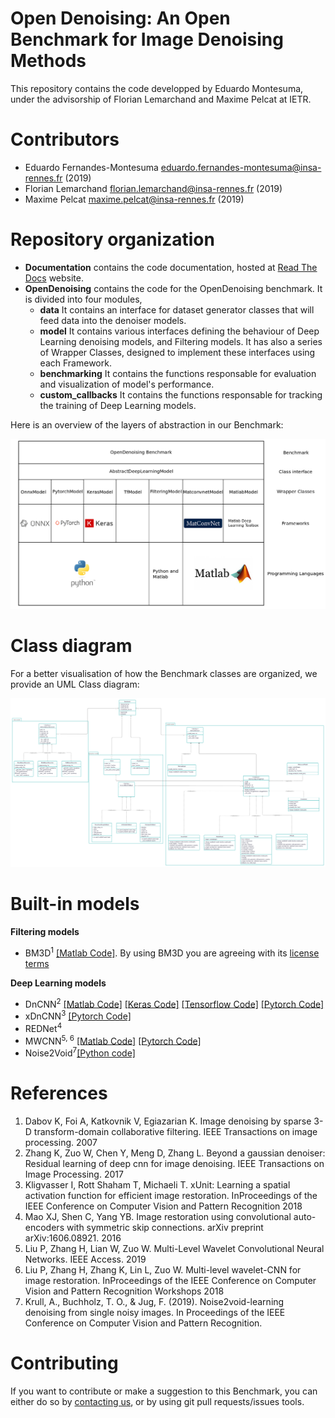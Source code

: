 # Open Denoising: An Open Benchmark for Image Denoising Methods

This repository contains the code developped by Eduardo Montesuma, under the advisorship of Florian Lemarchand and Maxime Pelcat at IETR.

# Contributors <a name="Contributors"></a>
- Eduardo Fernandes-Montesuma eduardo.fernandes-montesuma@insa-rennes.fr (2019)
- Florian Lemarchand florian.lemarchand@insa-rennes.fr (2019)
- Maxime Pelcat maxime.pelcat@insa-rennes.fr (2019)

# Repository organization

* __Documentation__ contains the code documentation, hosted at [Read The Docs](https://opendenoising-docs.readthedocs.io/en/latest/) website.
* __OpenDenoising__ contains the code for the OpenDenoising benchmark. It is divided into four modules,
    * __data__ It contains an interface for dataset generator classes that will feed data into the denoiser models.
    * __model__ It contains various interfaces defining the behaviour of Deep Learning denoising models, and Filtering models.
                It has also a series of Wrapper Classes, designed to implement these interfaces using each Framework.
    * __benchmarking__ It contains the functions responsable for evaluation and visualization of model's performance.
    * __custom_callbacks__ It contains the functions responsable for tracking the training of Deep Learning models.

Here is an overview of the layers of abstraction in our Benchmark:

![](./Figures/FrameworkSchematic.png)

# Class diagram

For a better visualisation of how the Benchmark classes are organized, we provide an UML Class diagram:

![](./Figures/ClassDiagram.png)

# Built-in models

__Filtering models__
* BM3D<sup>1</sup> [[Matlab Code]](ttp://www.cs.tut.fi/~foi/GCF-BM3D/). By using BM3D you are agreeing with its [license terms](http://www.cs.tut.fi/~foi/GCF-BM3D/legal_notice.html)

__Deep Learning models__
* DnCNN<sup>2</sup> [[Matlab Code]](https://github.com/cszn/DnCNN/) [[Keras Code]](https://github.com/cszn/DnCNN/tree/master/TrainingCodes/dncnn_keras) [[Tensorflow Code]](https://github.com/wbhu/DnCNN-tensorflow) [[Pytorch Code]](https://github.com/SaoYan/DnCNN-PyTorch)
* xDnCNN<sup>3</sup> [[Pytorch Code]](https://github.com/kligvasser/xUnit)
* REDNet<sup>4</sup>
* MWCNN<sup>5, 6</sup> [[Matlab Code]](https://github.com/lpj0/MWCNN) [[Pytorch Code]](https://github.com/lpj0/MWCNN_PyTorch)
* Noise2Void<sup>7</sup>[[Python code]](https://github.com/juglab/n2v)


# References

1. Dabov K, Foi A, Katkovnik V, Egiazarian K. Image denoising by sparse 3-D transform-domain collaborative
   filtering. IEEE Transactions on image processing. 2007
2. Zhang K, Zuo W, Chen Y, Meng D, Zhang L. Beyond a gaussian denoiser: Residual learning of deep cnn for image
   denoising. IEEE Transactions on Image Processing. 2017 <a name="dncnn"></a>
3. Kligvasser I, Rott Shaham T, Michaeli T. xUnit: Learning a spatial activation function for efficient image
   restoration. InProceedings of the IEEE Conference on Computer Vision and Pattern Recognition 2018
4. Mao XJ, Shen C, Yang YB. Image restoration using convolutional auto-encoders with symmetric skip connections.
   arXiv preprint arXiv:1606.08921. 2016
5. Liu P, Zhang H, Lian W, Zuo W. Multi-Level Wavelet Convolutional Neural Networks. IEEE Access. 2019
6. Liu P, Zhang H, Zhang K, Lin L, Zuo W. Multi-level wavelet-CNN for image restoration. InProceedings of the IEEE
   Conference on Computer Vision and Pattern Recognition Workshops 2018
7. Krull, A., Buchholz, T. O., & Jug, F. (2019). Noise2void-learning denoising from single noisy images. In Proceedings of      the IEEE Conference on Computer Vision and Pattern Recognition.


# Contributing

If you want to contribute or make a suggestion to this Benchmark, you can either do so by [contacting us](#Contributors),
or by using git pull requests/issues tools.

